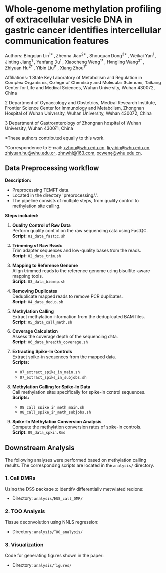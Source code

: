  # Whole-genome methylation profiling of extracellular vesicle DNA in gastric cancer identifies intercellular communication features
 
 Authors: Bingqian Lin<sup>1* </sup>, Zhenna Jiao<sup>2* </sup>, Shouquan Dong<sup>3* </sup>, Weikai Yan<sup>1 </sup>, Jinting Jiang<sup>1 </sup>, Yanfang Du<sup>1 </sup>, Xiaocheng Weng<sup>1† </sup>, Hongling Wang<sup>3† </sup>, Zhiyuan Hu<sup>2† </sup>, Yibin Liu<sup>1† </sup>, Xiang Zhou<sup>1† </sup>  
 
 Affiliations:
 1 State Key Laboratory of Metabolism and Regulation in Complex Organisms, College of Chemistry and Molecular Sciences, Taikang Center for Life and Medical Sciences, Wuhan University, Wuhan 430072, China
 
 2 Department of Gynaecology and Obstetrics, Medical Research Institute, Frontier Science Center for Immunology and Metabolism, Zhongnan Hospital of Wuhan University, Wuhan University, Wuhan 430072, China
 
 3 Department of Gastroenterology of Zhongnan hospital of Wuhan University, Wuhan 430071, China
 
 *These authors contributed equally to this work. 
 
 †Correspondence to E-mail: xzhou@whu.edu.cn, liuyibin@whu.edu.cn, zhiyuan.hu@whu.edu.cn, zhnwhl@163.com, xcweng@whu.edu.cn.
 
 ## Data Preprocessing workflow 
 
 **Description:**
 * Preprocessing TEMPT data.
 * Located in the directory 'preprocessing/.'.
 * The pipeline consists of multiple steps, from quality control to methylation site calling.
 
 **Steps included:**
 1. **Quality Control of Raw Data**  
    Perform quality control on the raw sequencing data using FastQC.  
    **Script:** `01_data_fastqc.sh`
    
 3. **Trimming of Raw Reads**  
    Trim adapter sequences and low-quality bases from the reads.  
    **Script:** `02_data_trim.sh`
    
 4. **Mapping to Reference Genome**  
    Align trimmed reads to the reference genome using bisulfite-aware mapping tools.  
    **Script:** `03_data_bismap.sh`
 
 5. **Removing Duplicates**  
    Deduplicate mapped reads to remove PCR duplicates.  
    **Script:** `04_data_dedup.sh`
 
 6. **Methylation Calling**  
    Extract methylation information from the deduplicated BAM files.  
    **Script:** `05_data_call_meth.sh`
 
 7. **Coverage Calculation**  
    Assess the coverage depth of the sequencing data.  
    **Script:** `06_data_breadth_coverage.sh`
 
 8. **Extracting Spike-In Controls**  
    Extract spike-in sequences from the mapped data.  
    **Scripts:**  
    - `07_extract_spike_in_main.sh`  
    - `07_extract_spike_in_subjobs.sh`
 
 9. **Methylation Calling for Spike-In Data**  
    Call methylation sites specifically for spike-in control sequences.  
    **Scripts:**  
    - `08_call_spike_in_meth_main.sh`  
    - `08_call_spike_in_meth_subjobs.sh`
 
 10. **Spike-In Methylation Conversion Analysis**  
    Compute the methylation conversion rates of spike-in controls.  
    **Script:** `09_data_spkin.Rmd`
 
 ## Downstream Analysis
 
 The following analyses were performed based on methylation calling results. The corresponding scripts are located in the `analysis/` directory.
 
 ### 1. Call DMRs
 
 Using the [DSS package](http://bioconductor.org/packages/release/bioc/html/DSS.html) to identify differentially methylated regions:
 
 - Directory: `analysis/DSS_call_DMR/`
 
 ### 2. TOO Analysis
 
 Tissue deconvolution using NNLS regression:
 
 - Directory: `analysis/TOO_analysis/`
 
 ### 3. Visualization
 
 Code for generating figures shown in the paper:
 
 - Directory: `analysis/figures/`
 
 
 
 
 
 
 
 
